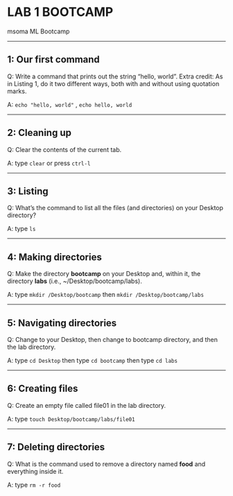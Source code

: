 # LAB 1 BOOTCAMP
msoma ML Bootcamp

-------------------------------------------

## 1: Our first command

Q: Write a command that prints out the string “hello, world”. Extra credit: As in Listing 1, do it two different ways, both with and without using quotation marks.

A: `echo "hello, world"` , `echo hello, world`

--------------------------------------------

## 2: Cleaning up

Q: Clear the contents of the current tab.

A: type `clear` or press `ctrl-l`

-----

## 3: Listing

Q: What’s the command to list all the files (and directories) on your Desktop directory? 

A:  type `ls`

-----

## 4: Making directories

Q: Make the directory **bootcamp** on your Desktop and, within it, the directory **labs** (i.e., ~/Desktop/bootcamp/labs). 

A:  type `mkdir /Desktop/bootcamp`   then   `mkdir /Desktop/bootcamp/labs`

----

## 5: Navigating directories

Q: Change to your Desktop, then change to bootcamp directory, and then the lab directory.

A: type `cd Desktop`   then type   `cd bootcamp`   then  type `cd labs` 

---

## 6: Creating files

Q: Create an empty file called file01 in the lab directory. 

A: type `touch Desktop/bootcamp/labs/file01`

---

## 7: Deleting directories

Q: What is the command used to remove a directory named **food** and everything inside it. 

A: type `rm -r food`



